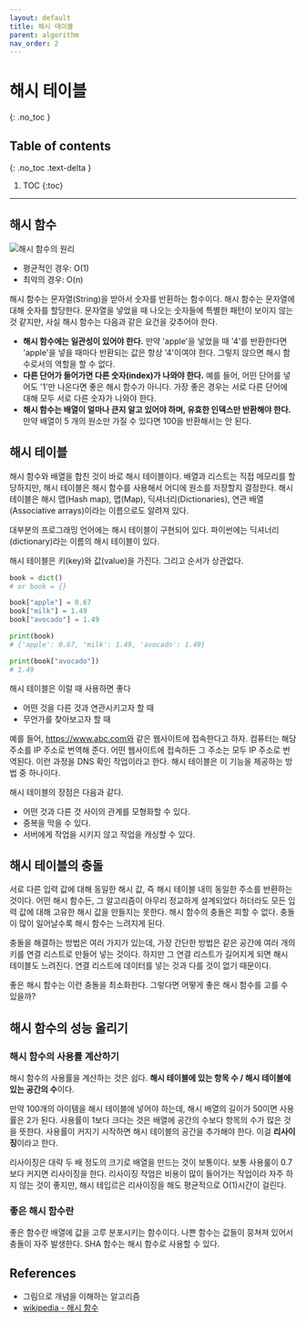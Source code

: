 ```yaml
---
layout: default
title: 해시 테이블
parent: algorithm
nav_order: 2
---
```


# 해시 테이블
{: .no_toc }

## Table of contents
{: .no_toc .text-delta }

1. TOC
{:toc}

---

## 해시 함수

![해시 함수의 원리](https://upload.wikimedia.org/wikipedia/commons/thumb/5/58/Hash_table_4_1_1_0_0_1_0_LL.svg/1200px-Hash_table_4_1_1_0_0_1_0_LL.svg.png)

* 평균적인 경우: O(1)
* 최악의 경우: O(n)

해시 함수는 문자열(String)을 받아서 숫자를 반환하는 함수이다. 해시 함수는 문자열에 대해 숫자를 할당한다. 문자열을 넣었을 때 나오는 숫자들에 특별한 패턴이 보이지 않는 것 같지만, 사실 해시 함수는 다음과 같은 요건을 갖추어야 한다.

* **해시 함수에는 일관성이 있어야 한다.** 만약 'apple'을 넣었을 때 '4'를 반환한다면 'apple'을 넣을 때마다 반환되는 값은 항상 '4'이여야 한다. 그렇지 않으면 해시 함수로서의 역할을 할 수 없다.
* **다른 단어가 들어가면 다른 숫자(index)가 나와야 한다.** 예를 들어, 어떤 단어를 넣어도 '1'만 나온다면 좋은 해시 함수가 아니다. 가장 좋은 경우는 서로 다른 단어에 대해 모두 서로 다른 숫자가 나와야 한다.
* **해시 함수는 배열이 얼마나 큰지 알고 있어야 하며, 유효한 인덱스만 반환해야 한다.** 만약 배열이 5 개의 원소만 가질 수 있다면 100을 반환해서는 안 된다.

## 해시 테이블

해시 함수와 배열을 합친 것이 바로 해시 테이블이다. 배열과 리스트는 직접 메모리를 할당하지만, 해시 테이블은 해시 함수를 사용해서 어디에 원소를 저장할지 결정한다. 해시 테이블은 해시 맵(Hash map), 맵(Map), 딕셔너리(Dictionaries), 연관 배열(Associative arrays)이라는 이름으로도 알려져 있다.

대부분의 프로그래밍 언어에는 해시 테이블이 구현되어 있다. 파이썬에는 딕셔너리(dictionary)라는 이름의 해시 테이블이 있다.

해시 테이블은 키(key)와 값(value)을 가진다. 그리고 순서가 상관없다.

```python
book = dict()
# or book = {}

book["apple"] = 0.67
book["milk"] = 1.49
book["avocado"] = 1.49

print(book)
# {'apple': 0.67, 'milk': 1.49, 'avocado': 1.49}

print(book["avocado"])
# 1.49
```

해시 테이블은 이럴 때 사용하면 좋다

* 어떤 것을 다른 것과 연관시키고자 할 때
* 무언가를 찾아보고자 할 때

예를 들어, https://www.abc.com와 같은 웹사이트에 접속한다고 하자. 컴퓨터는 해당 주소를 IP 주소로 번역해 준다. 어떤 웹사이트에 접속하든 그 주소는 모두 IP 주소로 번역된다. 이런 과정을 DNS 확인 작업이라고 한다. 해시 테이블은 이 기능을 제공하는 방법 중 하나이다.

해시 테이블의 장점은 다음과 같다.

* 어떤 것과 다른 것 사이의 관계를 모형화할 수 있다.
* 중복을 막을 수 있다.
* 서버에게 작업을 시키지 않고 작업을 캐싱할 수 있다.

## 해시 테이블의 충돌

서로 다른 입력 값에 대해 동일한 해시 값, 즉 해시 테이블 내의 동일한 주소를 반환하는 것이다. 어떤 해시 함수든, 그 알고리즘이 아무리 정교하게 설계되었다 하더라도 모든 입력 값에 대해 고유한 해시 값을 만들지는 못한다. 해시 함수의 충돌은 피할 수 없다. 충돌이 많이 일어날수록 해시 함수는 느려지게 된다.

충돌을 해결하는 방법은 여러 가지가 있는데, 가장 간단한 방법은 같은 공간에 여러 개의 키를 연결 리스트로 만들어 넣는 것이다. 하지만 그 연결 리스트가 길어지게 되면 해시 테이블도 느려진다. 연결 리스트에 데이터를 넣는 것과 다를 것이 없기 때문이다.

좋은 해시 함수는 이런 충돌을 최소화한다. 그렇다면 어떻게 좋은 해시 함수를 고를 수 있을까?

## 해시 함수의 성능 올리기

### 해시 함수의 사용률 계산하기

해시 함수의 사용률을 계산하는 것은 쉽다. **해시 테이블에 있는 항목 수 / 해시 테이블에 있는 공간의 수**이다.

만약 100개의 아이템을 해시 테이블에 넣어야 하는데, 해시 배열의 길이가 50이면 사용률은 2가 된다. 사용률이 1보다 크다는 것은 배열에 공간의 수보다 항목의 수가 많은 것을 뜻한다. 사용률이 커지기 시작하면 해시 테이블의 공간을 추가해야 한다. 이걸 **리사이징**이라고 한다.

리사이징은 대략 두 배 정도의 크기로 배열을 만드는 것이 보통이다. 보통 사용룰이 0.7보다 커지면 리사이징을 한다. 리사이징 작업은 비용이 많이 들어가는 작업이라 자주 하지 않는 것이 좋지만, 해시 테입르은 리사이징을 해도 평균적으로 O(1)시간이 걸린다.

### 좋은 해시 함수란

좋은 함수란 배열에 값을 고루 분포시키는 함수이다. 나쁜 함수는 값들이 뭉쳐져 있어서 충돌이 자주 발생한다. SHA 함수는 해시 함수로 사용할 수 있다.

## References

* 그림으로 개념을 이해하는 알고리즘
* [wikipedia - 해시 함수](https://ko.wikipedia.org/wiki/%ED%95%B4%EC%8B%9C_%ED%95%A8%EC%88%98)
